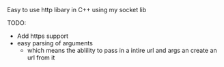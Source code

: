 Easy to use http libary in C++ using my socket lib

TODO:
 - Add https support
 - easy parsing of arguments
    * which means the ablility to pass in a intire url and args an create an url from it